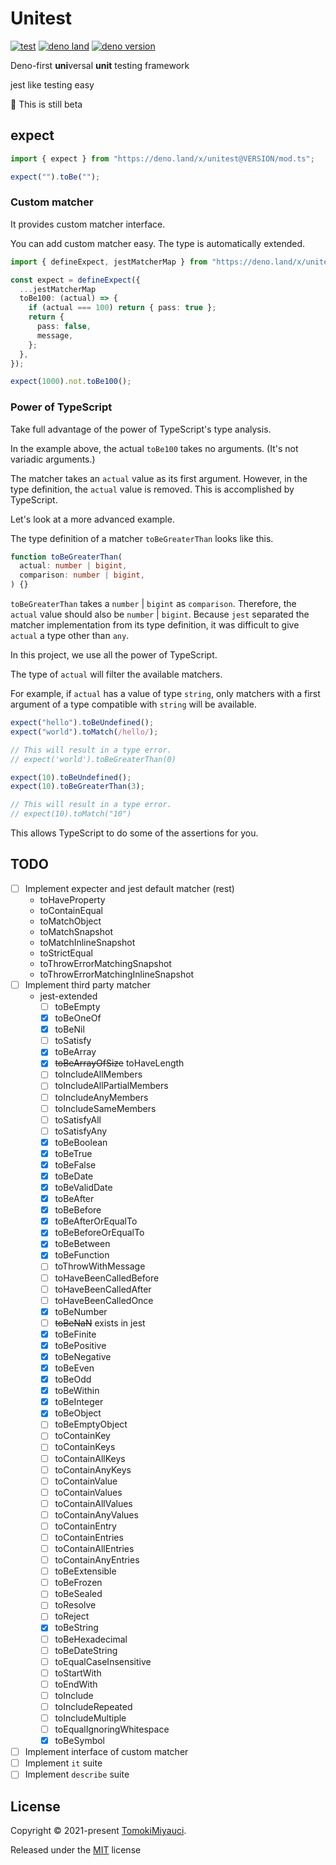 # Unitest

[![test](https://github.com/TomokiMiyauci/unitest/actions/workflows/test.yaml/badge.svg?branch=beta)](https://github.com/TomokiMiyauci/unitest/actions/workflows/test.yaml)
[![deno land](http://img.shields.io/badge/available%20on-deno.land/x-lightgrey.svg?logo=deno&labelColor=black)](https://deno.land/x/unitest)
[![deno version](https://img.shields.io/badge/deno-^1.14.0-lightgrey?logo=deno)](https://github.com/denoland/deno)

Deno-first **uni**versal **unit** testing framework

jest like testing easy

:construction: This is still beta

## expect

```ts
import { expect } from "https://deno.land/x/unitest@VERSION/mod.ts";

expect("").toBe("");
```

### Custom matcher

It provides custom matcher interface.

You can add custom matcher easy. The type is automatically extended.

```ts
import { defineExpect, jestMatcherMap } from "https://deno.land/x/unitest@VERSION/mod.ts";

const expect = defineExpect({
  ...jestMatcherMap
  toBe100: (actual) => {
    if (actual === 100) return { pass: true };
    return {
      pass: false,
      message,
    };
  },
});

expect(1000).not.toBe100();
```

### Power of TypeScript

Take full advantage of the power of TypeScript's type analysis.

In the example above, the actual `toBe100` takes no arguments. (It's not
variadic arguments.)

The matcher takes an `actual` value as its first argument. However, in the type
definition, the `actual` value is removed. This is accomplished by TypeScript.

Let's look at a more advanced example.

The type definition of a matcher `toBeGreaterThan` looks like this.

```ts
function toBeGreaterThan(
  actual: number | bigint,
  comparison: number | bigint,
) {}
```

`toBeGreaterThan` takes a `number` | `bigint` as `comparison`. Therefore, the
`actual` value should also be `number` | `bigint`. Because `jest` separated the
matcher implementation from its type definition, it was difficult to give
`actual` a type other than `any`.

In this project, we use all the power of TypeScript.

The type of `actual` will filter the available matchers.

For example, if `actual` has a value of type `string`, only matchers with a
first argument of a type compatible with `string` will be available.

```ts
expect("hello").toBeUndefined();
expect("world").toMatch(/hello/);

// This will result in a type error.
// expect('world').toBeGreaterThan(0)
```

```ts
expect(10).toBeUndefined();
expect(10).toBeGreaterThan(3);

// This will result in a type error.
// expect(10).toMatch("10")
```

This allows TypeScript to do some of the assertions for you.

## TODO

- [ ] Implement expecter and jest default matcher (rest)
  - toHaveProperty
  - toContainEqual
  - toMatchObject
  - toMatchSnapshot
  - toMatchInlineSnapshot
  - toStrictEqual
  - toThrowErrorMatchingSnapshot
  - toThrowErrorMatchingInlineSnapshot
- [ ] Implement third party matcher
  - jest-extended
    - [ ] toBeEmpty
    - [x] toBeOneOf
    - [x] toBeNil
    - [ ] toSatisfy
    - [x] toBeArray
    - [x] ~~toBeArrayOfSize~~ toHaveLength
    - [ ] toIncludeAllMembers
    - [ ] toIncludeAllPartialMembers
    - [ ] toIncludeAnyMembers
    - [ ] toIncludeSameMembers
    - [ ] toSatisfyAll
    - [ ] toSatisfyAny
    - [x] toBeBoolean
    - [x] toBeTrue
    - [x] toBeFalse
    - [x] toBeDate
    - [x] toBeValidDate
    - [x] toBeAfter
    - [x] toBeBefore
    - [x] toBeAfterOrEqualTo
    - [x] toBeBeforeOrEqualTo
    - [x] toBeBetween
    - [x] toBeFunction
    - [ ] toThrowWithMessage
    - [ ] toHaveBeenCalledBefore
    - [ ] toHaveBeenCalledAfter
    - [ ] toHaveBeenCalledOnce
    - [x] toBeNumber
    - [ ] ~~toBeNaN~~ exists in jest
    - [x] toBeFinite
    - [x] toBePositive
    - [x] toBeNegative
    - [x] toBeEven
    - [x] toBeOdd
    - [x] toBeWithin
    - [x] toBeInteger
    - [x] toBeObject
    - [ ] toBeEmptyObject
    - [ ] toContainKey
    - [ ] toContainKeys
    - [ ] toContainAllKeys
    - [ ] toContainAnyKeys
    - [ ] toContainValue
    - [ ] toContainValues
    - [ ] toContainAllValues
    - [ ] toContainAnyValues
    - [ ] toContainEntry
    - [ ] toContainEntries
    - [ ] toContainAllEntries
    - [ ] toContainAnyEntries
    - [ ] toBeExtensible
    - [ ] toBeFrozen
    - [ ] toBeSealed
    - [ ] toResolve
    - [ ] toReject
    - [x] toBeString
    - [ ] toBeHexadecimal
    - [ ] toBeDateString
    - [ ] toEqualCaseInsensitive
    - [ ] toStartWith
    - [ ] toEndWith
    - [ ] toInclude
    - [ ] toIncludeRepeated
    - [ ] toIncludeMultiple
    - [ ] toEqualIgnoringWhitespace
    - [x] toBeSymbol
- [ ] Implement interface of custom matcher
- [ ] Implement `it` suite
- [ ] Implement `describe` suite

## License

Copyright © 2021-present [TomokiMiyauci](https://github.com/TomokiMiyauci).

Released under the [MIT](./LICENSE) license
